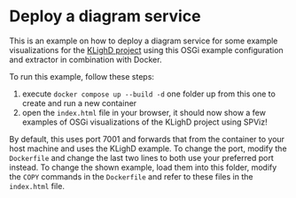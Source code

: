 # Deploy a diagram service

This is an example on how to deploy a diagram service for some example visualizations for the [KLighD project](https://github.com/kieler/klighd) using this OSGi example configuration and extractor in combination with Docker.

To run this example, follow these steps:
1. execute `docker compose up --build -d` one folder up from this one to create and run a new container
1. open the `index.html` file in your browser, it should now show a few examples of OSGi visualizations of the KLighD project using SPViz!

By default, this uses port 7001 and forwards that from the container to your host machine and uses the KLighD example.
To change the port, modify the `Dockerfile` and change the last two lines to both use your preferred port instead.
To change the shown example, load them into this folder, modify the `COPY` commands in the `Dockerfile` and refer to these files in the `index.html` file.